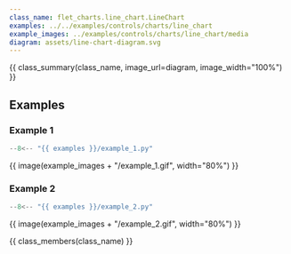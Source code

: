 ```yaml
---
class_name: flet_charts.line_chart.LineChart
examples: ../../examples/controls/charts/line_chart
example_images: ../examples/controls/charts/line_chart/media
diagram: assets/line-chart-diagram.svg
---
```


{{ class_summary(class_name, image_url=diagram, image_width="100%") }}

## Examples

### Example 1

```python
--8<-- "{{ examples }}/example_1.py"
```

{{ image(example_images + "/example_1.gif", width="80%") }}

### Example 2

```python
--8<-- "{{ examples }}/example_2.py"
```

{{ image(example_images + "/example_2.gif", width="80%") }}

{{ class_members(class_name) }}
